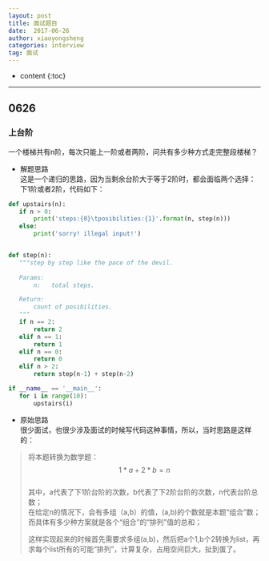 ```yaml
---
layout: post
title: 面试题目 
date:  2017-06-26
author: xiaoyongsheng
categories: interview
tag: 面试
---
```


* content
{:toc}

---

## 0626

### 上台阶

一个楼梯共有n阶，每次只能上一阶或者两阶，问共有多少种方式走完整段楼梯？  

- 解题思路  
 这是一个递归的思路，因为当剩余台阶大于等于2阶时，都会面临两个选择：下1阶或者2阶，代码如下：  

 ```python
def upstairs(n):
    if n > 0:
        print('steps:{0}\tposibilities:{1}'.format(n, step(n)))
    else:
        print('sorry! illegal input!')


def step(n):
    """step by step like the pace of the devil.
    
    Params:
        n:   total steps.

    Return:
        count of posibilities.
    """
    if n == 2:
        return 2
    elif n == 1:
        return 1
    elif n == 0:
        return 0
    elif n > 2:
        return step(n-1) + step(n-2)

if __name__ == '__main__':
    for i in range(10):
        upstairs(i)
 ```
 - 原始思路  
 很少面试，也很少涉及面试的时候写代码这种事情，所以，当时思路是这样的：  

 > 将本题转换为数学题：  
 > $$1 * a + 2 * b = n$$  
 > 其中，a代表了下1阶台阶的次数，b代表了下2阶台阶的次数，n代表台阶总数；  
 > 在给定n的情况下，会有多组（a,b）的值，(a,b)的个数就是本题“组合”数；
 > 而具体有多少种方案就是各个“组合”的“排列”值的总和；
 >
 > 这样实现起来的时候首先需要求多组(a,b)，然后把a个1,b个2转换为list，再求每个list所有的可能“排列”，计算复杂，占用空间巨大，扯到蛋了。
 >


